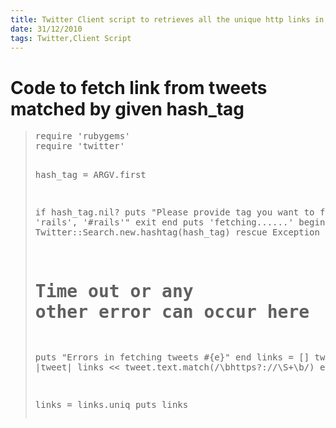 ```yaml
---
title: Twitter Client script to retrieves all the unique http links in the last recent tweets
date: 31/12/2010
tags: Twitter,Client Script
---
```


# Code to fetch link from tweets matched by given hash_tag


<blockquote>
<pre>
require 'rubygems'
require 'twitter'


hash_tag = ARGV.first

if hash_tag.nil?
  puts "Please provide tag you want to fetch. Example 'rails', '#rails'"
  exit
end
puts 'fetching......'
begin
  tweets = Twitter::Search.new.hashtag(hash_tag)
rescue Exception => e
  # Time out or any other error can occur here
  puts "Errors in fetching tweets #{e}"
end
links = []
tweets.each do |tweet|
  links << tweet.text.match(/\bhttps?:\/\/\S+\b/)
end

links = links.uniq
puts links
</pre>
</blockquote>

